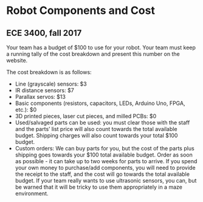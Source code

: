 # Robot Components and Cost

## ECE 3400, fall 2017

Your team has a budget of $100 to use for your robot. Your team must keep a running tally of the cost breakdown and present this number on the website.

The cost breakdown is as follows:

* Line (grayscale) sensors: $3
* IR distance sensors: $7
* Parallax servos: $13
* Basic components (resistors, capacitors, LEDs, Arduino Uno, FPGA, etc.): $0
* 3D printed pieces, laser cut pieces, and milled PCBs: $0
* Used/salvaged parts can be used: you must clear those with the staff and the parts’ list price will also count towards the total available budget. Shipping charges will also count towards your total $100 budget.
* Custom orders: We can buy parts for you, but the cost of the parts plus shipping goes towards your $100 total available budget. Order as soon as possible - it can take up to two weeks for parts to arrive. If you spend your own money to purchase/add components, you will need to provide the receipt to the staff, and the cost will go towards the total available budget. If your team really wants to use ultrasonic sensors, you can, but be warned that it will be tricky to use them appropriately in a maze environment.
